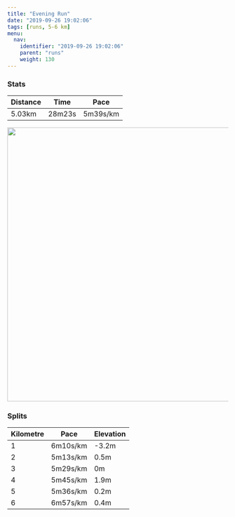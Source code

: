 ```yaml
---
title: "Evening Run"
date: "2019-09-26 19:02:06"
tags: [runs, 5-6 km]
menu:
  nav:
    identifier: "2019-09-26 19:02:06"
    parent: "runs"
    weight: 130
---
```


### Stats

| Distance | Time | Pace |
|----------|------|------|
|5.03km|28m23s|5m39s/km|

<img src='https://maps.googleapis.com/maps/api/staticmap?maptype=terrain&path=enc:}pjeIbyyLHNH^LRJ\?\HZ`@r@JV`@l@^`@xAjANRRBRMj@Fj@?XFJFp@z@Td@d@pAT|@t@rA`ApAb@b@d@h@NVLZTNNRX|@Hd@X^^z@XbA\x@p@hCj@nBVrAXbA^nC^tDNx@dAtHH`ATxATnCVrBBf@Nx@@dACDOFCAEACMOmBBAJl@L`BBnADz@HXQrEG\JnCAlCBlB?l@Ir@@v@FbAA|@QbALd@AlAIr@ELGdAJdAG^I\Ep@Av@GT?~@Cb@Ax@Gw@NoCDeBJ]`@]PIPSBiALU?]MUHeABcAM_AGeA_@}A?cCIeB@]LeAEmBFeBB]KWEc@Bc@GgCM}@GaAEi@IaBAsAWwAOeBa@_CMkBMSYEKMGSS]c@sA_@k@_@gA_@q@OQM[Kq@Om@Au@?eAMaBMy@?m@O}Be@mAe@aBe@uAcBwDa@s@y@}@c@SoAYaB{@Y[]s@IGCAI@g@\I?GEYq@Ue@u@kBiAeC]eAo@eCk@}A&key=AIzaSyBPVQ_iynBzLujdhfLzy8Z-5zczbktE55k&size=800x800&scale=2&markers=color:yellow|label:S|53.47103,-2.26722&markers=color:green|label:F|53.471250000000026,-2.2675399999999994' width='625' />

### Splits

| Kilometre | Pace | Elevation |
|------|------|-----------|
|1|6m10s/km|-3.2m|
|2|5m13s/km|0.5m|
|3|5m29s/km|0m|
|4|5m45s/km|1.9m|
|5|5m36s/km|0.2m|
|6|6m57s/km|0.4m|

